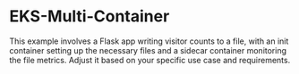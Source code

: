# EKS-Multi-Container

  This example involves a Flask app writing visitor counts to a file, with an init container setting up the necessary files and a sidecar container monitoring the file metrics. Adjust it based on your specific use case and requirements.
